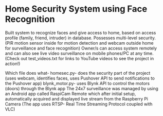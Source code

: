# Home Security System using Face Recognition
Built system to recognize faces and give access to home, based on access profile (family, friend, intruder) in database.
Possesses multi-level security. (PIR motion sensor inside for motion detection and webcam outside home for surveillance and face recognition)
Owner/s can access system remotely and can also see live video surveillance on mobile phones/PC at any time.
(Check out test_videos.txt for links to YouTube videos to see the project in action!)

Which file does what-
homesec.py- does the security part of the project (uses webcam, identifies faces, uses Pushover API to send notifications to the Pushover app)
blynk_motor.py- uses Blynk API to control the motors (doors) through the Blynk app
The 24x7 surveillance was managed by using an Android app called RaspiCam Remote which after initial setup, automatically acquired and displayed live stream from the Raspberry Pi Camera (The app uses RTSP- Real Time Streaming Protocol coupled with VLC)
